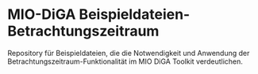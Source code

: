 # MIO-DiGA Beispieldateien-Betrachtungszeitraum
Repository für Beispieldateien, die die Notwendigkeit und Anwendung der Betrachtungszeitraum-Funktionalität im MIO DiGA Toolkit verdeutlichen.
